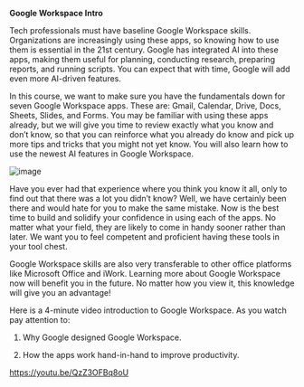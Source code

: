**Google Workspace Intro**

Tech professionals must have baseline Google Workspace skills. Organizations are increasingly using these apps, so knowing how to use them is essential in the 21st century. Google has integrated AI into these apps, making them useful for planning, conducting research, preparing reports, and running scripts. You can expect that with time, Google will add even more AI-driven features.

In this course, we want to make sure you have the fundamentals down for seven Google Workspace apps. These are: Gmail, Calendar, Drive, Docs, Sheets, Slides, and Forms. You may be familiar with using these apps already, but we will give you time to review exactly what you know and don’t know, so that you can reinforce what you already do know and pick up more tips and tricks that you might not yet know.  You will also learn how to use the newest AI features in Google Workspace.

![image](https://github.com/adeleke123/AI-Career-Essentials/assets/51156057/b97f372f-647a-4672-b325-629f8f31fa75)

Have you ever had that experience where you think you know it all, only to find out that there was a lot you didn’t know? Well, we have certainly been there and would hate for you to make the same mistake. Now is the best time to build and solidify your confidence in using each of the apps. No matter what your field, they are likely to come in handy sooner rather than later. We want you to feel competent and proficient having these tools in your tool chest.

Google Workspace skills are also very transferable to other office platforms like Microsoft Office and iWork. Learning more about Google Workspace now will benefit you in the future. No matter how you view it, this knowledge will give you an advantage!

Here is a 4-minute video introduction to Google Workspace. As you watch pay attention to:

1. Why Google designed Google Workspace.

2. How the apps work hand-in-hand to improve productivity.

https://youtu.be/QzZ3OFBq8oU
